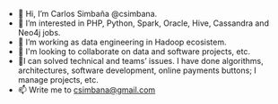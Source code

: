 - 👋 Hi, I’m Carlos Simbaña @csimbana. 
- 👀 I’m interested in PHP, Python, Spark, Oracle, Hive, Cassandra and Neo4j jobs.
- 🌱 I’m working as data engineering in Hadoop ecosistem.
- 💞️ I'm looking to collaborate on data and software projects, etc. 
- 🌱I can solved technical and teams’ issues. I have done algorithms, architectures, software development, online payments buttons; I manage projects, etc.
- 📫 Write me to csimbana@gmail.com
